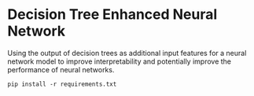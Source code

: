 # Decision Tree Enhanced Neural Network

Using the output of decision trees as additional input features for a neural network model to improve interpretability and potentially improve the performance of neural networks.

`pip install -r requirements.txt`
